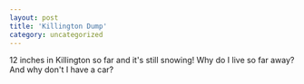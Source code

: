 ```yaml
---
layout: post
title: 'Killington Dump'
category: uncategorized
---
```


12 inches in Killington so far and it's still snowing!  Why do I live so far away?  And why don't I have a car?

